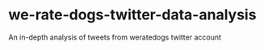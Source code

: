 # we-rate-dogs-twitter-data-analysis
An in-depth analysis of tweets from weratedogs twitter account

